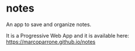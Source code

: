 # notes

An app to save and organize notes.

It is a Progressive Web App and it is available here: https://marcoparrone.github.io/notes
